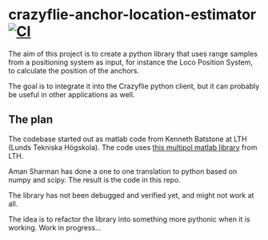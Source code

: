 # crazyflie-anchor-location-estimator [![CI](https://github.com/bitcraze/lps-anchor-pos-estimator/workflows/CI/badge.svg)](https://github.com/bitcraze/lps-anchor-pos-estimator/actions?query=workflow%3ACI)

The aim of this project is to create a python library that uses range samples
from a positioning system as input, for instance the Loco Position System, to 
calculate the position of the anchors.

The goal is to integrate it into the Crazyflie python client, but it can 
probably be useful in other applications as well.

## The plan

The codebase started out as matlab code from Kenneth Batstone at LTH (Lunds 
Tekniska Högskola). The code uses 
[this multipol matlab library](https://github.com/LundUniversityComputerVision/multipol) 
from LTH.

Aman Sharman has done a one to one translation to python based on 
numpy and scipy. The result is the code in this repo. 

The library has not been debugged and verified yet, and might not work at all.

The idea is to refactor the library into something more pythonic when it is 
working. Work in progress...

